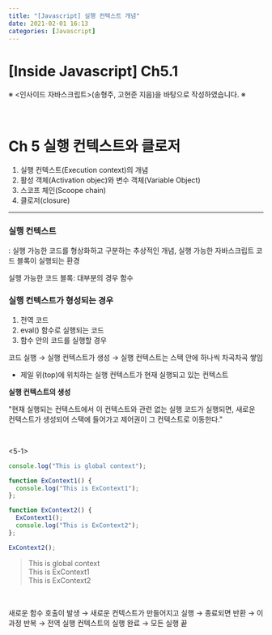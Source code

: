 ```yaml
---
title: "[Javascript] 실행 컨텍스트 개념"
date: 2021-02-01 16:13
categories: [Javascript]
---
```


# [Inside Javascript] Ch5.1

※ <인사이드 자바스크립트>(송형주, 고현준 지음)을 바탕으로 작성하였습니다. ※

<br>

# Ch 5 실행 컨텍스트와 클로저

1. 실행 컨텍스트(Execution context)의 개념
2. 활성 객체(Activation objec)와 변수 객체(Variable Object)
3. 스코프 체인(Scoope chain)
4. 클로저(closure)

---

### 실행 컨텍스트

: 실행 가능한 코드를 형상화하고 구분하는 추상적인 개념, 실행 가능한 자바스크립트 코드 블록이 실행되는 환경

실행 가능한 코드 블록: 대부분의 경우 함수

### 실행 컨텍스트가 형성되는 경우

1. 전역 코드
2. eval() 함수로 실행되는 코드
3. 함수 안의 코드를 실행할 경우

코드 실행 → 실행 컨텍스트가 생성 → 실행 컨텍스트는 스택 안에 하나씩 차곡차곡 쌓임

- 제일 위(top)에 위치하는 실행 컨텍스트가 현재 실행되고 있는 컨텍스트

**실행 컨텍스트의 생성**

"현재 실행되는 컨텍스트에서 이 컨텍스트와 관련 없는 실행 코드가 실행되면, 새로운 컨텍스트가 생성되어 스택에 들어가고 제어권이 그 컨텍스트로 이동한다."

<br>

<5-1>

```jsx
console.log("This is global context");

function ExContext1() {
  console.log("This is ExContext1");
};

function ExContext2() {
  ExContext1();
  console.log("This is ExContext2");
};

ExContext2();
```

>This is global context <br>
This is ExContext1 <br>
This is ExContext2

<br>

새로운 함수 호출이 발생 → 새로운 컨텍스트가 만들어지고 실행 → 종료되면 반환 → 이 과정 반복 → 전역 실행 컨텍스트의 실행 완료 → 모든 실행 끝